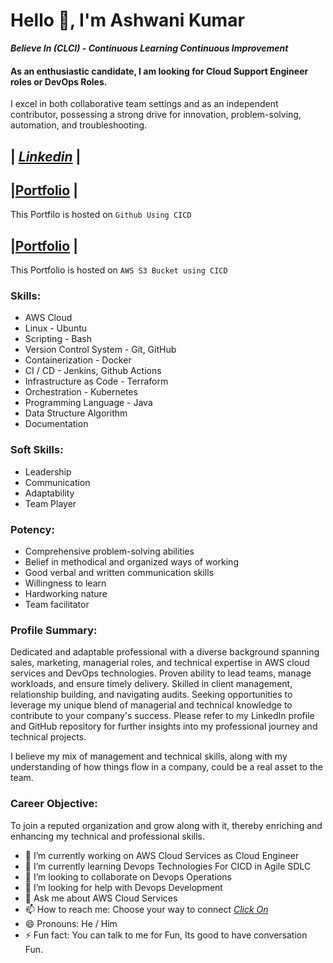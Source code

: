 # Hello 👋, I'm Ashwani Kumar

***Believe In (CLCI) - Continuous Learning Continuous Improvement***

#### As an enthusiastic candidate, I am looking for Cloud Support Engineer roles or DevOps Roles. 
I excel in both collaborative team settings and as an independent contributor, possessing a strong drive for innovation, problem-solving, automation, and troubleshooting.

##  |   *[Linkedin](https://www.linkedin.com/in/ashwank)*  |
##  |[Portfolio](https://themannu.github.io/Portfolio/)  |  
This Portfilo is hosted on `Github Using CICD`

##  |[Portfolio](https://ashwani-kumar.s3.amazonaws.com/index.html) |
This Portfolio is hosted on ``AWS S3 Bucket using CICD``

### Skills:

- AWS Cloud
- Linux - Ubuntu
- Scripting - Bash
- Version Control System - Git, GitHub
- Containerization - Docker
- CI / CD - Jenkins, Github Actions
- Infrastructure as Code - Terraform
- Orchestration - Kubernetes
- Programming Language - Java
- Data Structure Algorithm
- Documentation

### Soft Skills:
- Leadership
- Communication
- Adaptability
- Team Player

### Potency:
- Comprehensive problem-solving abilities
- Belief in methodical and organized ways of working
- Good verbal and written communication skills
- Willingness to learn
- Hardworking nature
- Team facilitator

### Profile Summary:
Dedicated and adaptable professional with a diverse background spanning sales, marketing, managerial roles, and technical expertise in AWS cloud services and DevOps technologies. Proven ability to lead teams, manage workloads, and ensure timely delivery. Skilled in client management, relationship building, and navigating audits. Seeking opportunities to leverage my unique blend of managerial and technical knowledge to contribute to your company's success. Please refer to my LinkedIn profile and GitHub repository for further insights into my professional journey and technical projects.

I believe my mix of management and technical skills, along with my understanding of how things flow in a company, could be a real asset to the team.

### Career Objective:
To join a reputed organization and grow along with it, thereby enriching and enhancing my technical and professional skills.

<!-- Here are some ideas to get you started:-->

- 🔭 I’m currently working on AWS Cloud Services as Cloud Engineer
- 🌱 I’m currently learning Devops Technologies For CICD in Agile SDLC
- 👯 I’m looking to collaborate on Devops Operations
- 🤔 I’m looking for help with Devops Development
- 💬 Ask me about AWS Cloud Services
- 📫 How to reach me: Choose your way to connect  *[Click On ](https://themannu.github.io/Portfolio/)*  
- 😄 Pronouns: He / Him
- ⚡ Fun fact: You can talk to me for Fun, Its good to have conversation Fun.
